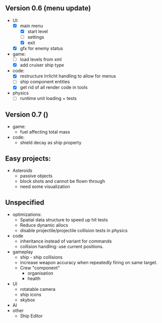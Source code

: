## Version 0.6 (menu update)
  * UI:
    - [x] main menu
      + [x] start level
      + [ ] settings
      + [x] exit
    - [x] gfx for enemy status
  * game:
    - [ ] load levels from xml
    - [x] add cruiser ship type
  * code:
    - [x] restructure Irrlicht handling to allow for menus
    - [ ] ship component entities 
    - [x] get rid of all render code in tools
  * physics
    - [ ] runtime unit loading + tests

## Version 0.7 ()
  * game:
    - fuel affecting total mass
  * code:
    - shield decay as ship property
    
## Easy projects:
* Asteroids
  - passive objects
  - block shots and cannot be flown through
  - need some visualization

## Unspecified
* optimizations:
  - Spatial data structure to speed up hit tests
  - Reduce dynamic allocs
  - disable projectile/projectile collision tests in physics
* code
  - inheritance instead of variant for commands
  - collision handling: use current positions.
* gameplay
  - ship - ship collisions
  - increase weapon accuracy when repeatedly firing on
    same target.
  - Crew "component"
    + organisation
    + health
* UI
  - rotatable camera
  - ship icons
  - skybox
* AI    
* other
  - Ship Editor